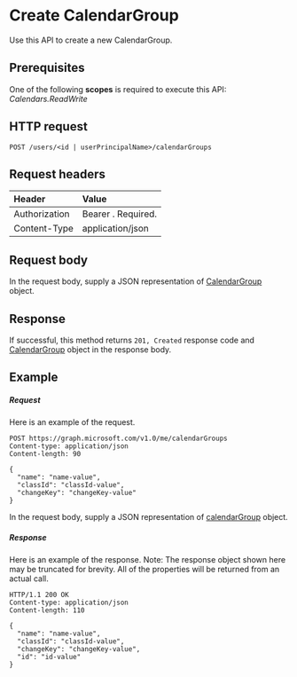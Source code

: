 # Create CalendarGroup

Use this API to create a new CalendarGroup.
## Prerequisites
One of the following **scopes** is required to execute this API:
*Calendars.ReadWrite*
## HTTP request
<!-- { "blockType": "ignored" } -->
```http
POST /users/<id | userPrincipalName>/calendarGroups
```
## Request headers
| Header       | Value |
|:---------------|:--------|
| Authorization  | Bearer <token>. Required.  |
| Content-Type  | application/json  |

## Request body
In the request body, supply a JSON representation of [CalendarGroup](../resources/calendargroup.md) object.

## Response
If successful, this method returns `201, Created` response code and [CalendarGroup](../resources/calendargroup.md) object in the response body.

## Example
##### Request
Here is an example of the request.
<!-- {
  "blockType": "request",
  "name": "create_calendargroup_from_user"
}-->
```http
POST https://graph.microsoft.com/v1.0/me/calendarGroups
Content-type: application/json
Content-length: 90

{
  "name": "name-value",
  "classId": "classId-value",
  "changeKey": "changeKey-value"
}
```
In the request body, supply a JSON representation of [calendarGroup](../resources/calendargroup.md) object.
##### Response
Here is an example of the response. Note: The response object shown here may be truncated for brevity. All of the properties will be returned from an actual call.
<!-- {
  "blockType": "response",
  "truncated": true,
  "@odata.type": "microsoft.graph.calendarGroup"
} -->
```http
HTTP/1.1 200 OK
Content-type: application/json
Content-length: 110

{
  "name": "name-value",
  "classId": "classId-value",
  "changeKey": "changeKey-value",
  "id": "id-value"
}
```

<!-- uuid: 8fcb5dbc-d5aa-4681-8e31-b001d5168d79
2015-10-25 14:57:30 UTC -->
<!-- {
  "type": "#page.annotation",
  "description": "Create CalendarGroup",
  "keywords": "",
  "section": "documentation",
  "tocPath": ""
}-->
